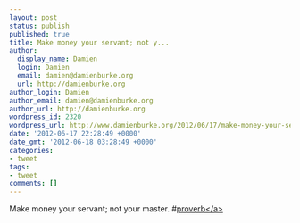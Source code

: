 ```yaml
---
layout: post
status: publish
published: true
title: Make money your servant; not y...
author:
  display_name: Damien
  login: Damien
  email: damien@damienburke.org
  url: http://damienburke.org
author_login: Damien
author_email: damien@damienburke.org
author_url: http://damienburke.org
wordpress_id: 2320
wordpress_url: http://www.damienburke.org/2012/06/17/make-money-your-servant-not-y/
date: '2012-06-17 22:28:49 +0000'
date_gmt: '2012-06-18 03:28:49 +0000'
categories:
- tweet
tags:
- tweet
comments: []
---
```

<p>Make money your servant; not your master. #<a href="http:&#47;&#47;search.twitter.com&#47;search?q=%23proverb" class="aktt_hashtag">proverb<&#47;a></p>
